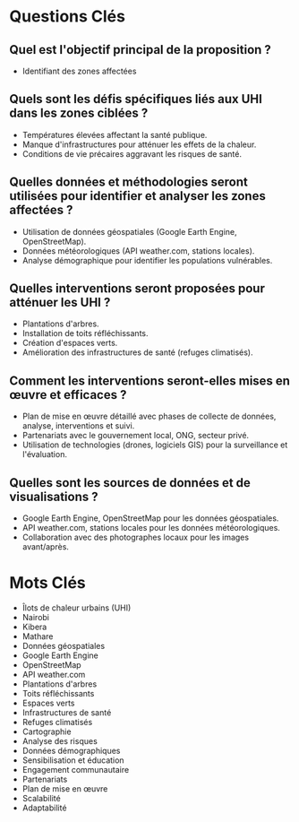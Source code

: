 # Questions Clés

## Quel est l'objectif principal de la proposition ?
- Identifiant des zones affectées

## Quels sont les défis spécifiques liés aux UHI dans les zones ciblées ?
- Températures élevées affectant la santé publique.
- Manque d'infrastructures pour atténuer les effets de la chaleur.
- Conditions de vie précaires aggravant les risques de santé.

## Quelles données et méthodologies seront utilisées pour identifier et analyser les zones affectées ?
- Utilisation de données géospatiales (Google Earth Engine, OpenStreetMap).
- Données météorologiques (API weather.com, stations locales).
- Analyse démographique pour identifier les populations vulnérables.

## Quelles interventions seront proposées pour atténuer les UHI ?
- Plantations d'arbres.
- Installation de toits réfléchissants.
- Création d'espaces verts.
- Amélioration des infrastructures de santé (refuges climatisés).

## Comment les interventions seront-elles mises en œuvre et efficaces ?
- Plan de mise en œuvre détaillé avec phases de collecte de données, analyse, interventions et suivi.
- Partenariats avec le gouvernement local, ONG, secteur privé.
- Utilisation de technologies (drones, logiciels GIS) pour la surveillance et l'évaluation.

## Quelles sont les sources de données et de visualisations ?
- Google Earth Engine, OpenStreetMap pour les données géospatiales.
- API weather.com, stations locales pour les données météorologiques.
- Collaboration avec des photographes locaux pour les images avant/après.

# Mots Clés
- Îlots de chaleur urbains (UHI)
- Nairobi
- Kibera
- Mathare
- Données géospatiales
- Google Earth Engine
- OpenStreetMap
- API weather.com
- Plantations d'arbres
- Toits réfléchissants
- Espaces verts
- Infrastructures de santé
- Refuges climatisés
- Cartographie
- Analyse des risques
- Données démographiques
- Sensibilisation et éducation
- Engagement communautaire
- Partenariats
- Plan de mise en œuvre
- Scalabilité
- Adaptabilité
